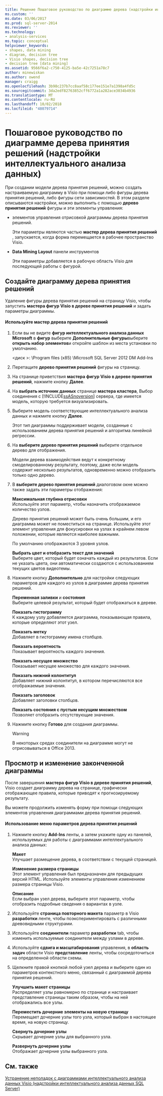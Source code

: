 ```yaml
---
title: Решение Пошаговое руководство по диаграмме дерева (надстройки интеллектуального анализа данных) | Документация Майкрософт
ms.custom: ''
ms.date: 03/06/2017
ms.prod: sql-server-2014
ms.reviewer: ''
ms.technology:
- analysis-services
ms.topic: conceptual
helpviewer_keywords:
- shapes, data mining
- diagram, decision tree
- Visio shapes, decision tree
- decision tree [data mining]
ms.assetid: 9566f6a2-c750-4125-ba5e-42c7251a78c7
author: minewiskan
ms.author: owend
manager: craigg
ms.openlocfilehash: 3b98c237b7cc8aaf58c177ee151e7a1398a4fd5c
ms.sourcegitcommit: 3da2edf82763852cff6772a1a282ace3034b4936
ms.translationtype: MT
ms.contentlocale: ru-RU
ms.lasthandoff: 10/02/2018
ms.locfileid: "48079714"
---
```

# <a name="decision-tree-diagram-walkthrough--data-mining-add-ins"></a>Пошаговое руководство по диаграмме дерева принятия решений (надстройки интеллектуального анализа данных)
  При создании модели дерева принятия решений, можно создать настраиваемую диаграмму в Visio при помощи либо фигуры дерева принятия решений, либо фигуры сети зависимостей. В этом разделе описываются настройки, можно выполнить с помощью **дерево принятия решений** фигуры и эти элементы управления:  
  
-   элементов управления отрисовкой диаграммы дерева принятия решений.  
  
     Эти параметры являются частью **мастер дерева принятия решений** , запускается, когда форма перемещается в рабочее пространство Visio.  
  
-   **Data Mining Layout** панели инструментов  
  
     Эти параметры добавляется в рабочую область Visio для последующей работы с фигурой.  
  
## <a name="build-a-decision-tree-diagram"></a>Создайте диаграмму дерева принятия решений  
 Удаление фигуры дерева принятия решений на страницу Visio, чтобы запустить **мастера фигур Visio в дереве принятия решений** и задать параметры диаграммы.  
  
#### <a name="use-the-decision-tree-wizard"></a>Используйте мастер дерева принятия решений  
  
1.  Если вы не видите **фигур интеллектуального анализа данных Microsoft** в **фигур** выберите **Дополнительные фигуры**выберите **открыть набор элементов**и откройте шаблон из места установки по умолчанию.  
  
     \<диск >: \Program files (x85) \Microsoft SQL Server 2012 DM Add-Ins  
  
2.  Перетащите **дерево принятия решений** фигуры на страницу.  
  
3.  На странице приветствия **мастера фигур Visio в дереве принятия решений**, нажмите кнопку **Далее**.  
  
4.  На **выбрать источник данных** странице **мастера кластера**, Выбор соединения с [!INCLUDE[ssASnoversion](../includes/ssasnoversion-md.md)] сервера, где имеется модель, которую требуется визуализировать.  
  
5.  Выберите модель соответствующие интеллектуального анализа данных и нажмите кнопку **Далее**.  
  
     Этот тип диаграммы поддерживает модели, созданные с использованием дерева принятия решений и алгоритма линейной регрессии.  
  
6.  На **выберите дерево принятия решений** выберите отдельное дерево для отображения.  
  
     Модели дерева взаимодействия ведут к конкретному смоделированному результату, поэтому, даже если модель содержит несколько результатов, одновременно можно отобразить только одно дерево.  
  
7.  В **выберите дерево принятия решений** диалоговом окне можно также задать эти параметры отображения:  
  
     **Максимальная глубина отрисовки**  
     Используйте этот параметр, чтобы назначить отображаемое количество узлов.  
  
     Дерево принятия решений может быть очень большим, и его диаграмма может не поместиться на странице. Используйте этот элемент управления для фокусировки на узлах в крайнем левом положении, которые являются наиболее важными.  
  
     По умолчанию отображаются 3 уровня узлов.  
  
     **Выбрать цвет и отобразить текст для значений**  
     Выберите цвет, который будет означать каждый из результатов. Если не указать цвета, они автоматически создаются с использованием текущих цветов видеотемы.  
  
8.  Нажмите кнопку **Дополнительно** для настройки следующих параметров для каждого из узлов в диаграмме дерева принятия решений.  
  
     **Переменная заливки** и **состояния**  
     Выберите целевой результат, который будет отображаться в дереве.  
  
     **Показать гистограмму**  
     К каждому узлу добавляется диаграмма, показывающая правила, которые определяют этот узел.  
  
     **Показать метку**  
     Добавляет в гистограмму имена столбцов.  
  
     **Показать вероятность**  
     Показывает вероятность каждого значения.  
  
     **Показать несущее множество**  
     Показывает несущее множество для каждого значения.  
  
     **Показать нижний колонтитул**  
     Добавляет нижний колонтитул, в котором перечисляются все отображаемые значения.  
  
     **Показать заголовок**  
     Добавляет заголовки столбцов.  
  
     **Показать состояния с пустым несущим множеством**  
     Позволяет отобразить отсутствующие значения.  
  
9. Нажмите кнопку **Готово** для создания диаграммы.  
  
    > [!WARNING]  
    >  В некоторых средах соединители на диаграмме могут не отрисовываться в Office 2013.  
  
## <a name="explore-and-modify-the-finished-diagram"></a>Просмотр и изменение законченной диаграммы  
 После завершения **мастера фигур Visio в дереве принятия решений**, Visio создает диаграмму дерева на странице, графически отображающее правила, которые приводят к прогнозируемому результату.  
  
 Вы можете продолжить изменять форму при помощи следующих элементов управления диаграммами дерева принятия решений.  
  
#### <a name="using-the-decision-tree-option-menus"></a>Использование меню параметров дерева принятия решений  
  
1.  Нажмите кнопку **Add-Ins** ленты, а затем укажите одну из панелей, используемых для работы с диаграммами интеллектуального анализа данных:  
  
     **Макет**  
     Улучшает размещение дерева, в соответствии с текущей страницей.  
  
     **Изменение размера страницы**  
     Этот элемент управления был предназначен для предыдущих версий HTML. Используйте элементы управления изменением размера страницы Visio.  
  
     **Описание**  
     Если выбран узел дерева, выберите этот параметр, чтобы отобразить подробные сведения о вариантах в узле.  
  
2.  Используйте **страница повторного макета** параметр в Visio **разработки** ленте, чтобы поэкспериментировать с различными древовидными структурами.  
  
3.  Используйте **соединители** параметр **разработки** tab, чтобы изменить используемые соединители между узлами в дереве.  
  
4.  Используйте **сдвига и масштабирования** управления, в **область задач** области Visio **представление** ленты, чтобы сосредоточиться на определенной области схемы.  
  
5.  Щелкните правой кнопкой любой узел дерева и выберите один из параметров контекстного меню, связанный с диаграммой дерева принятия решений.  
  
     **Улучшить макет страницы**  
     Распределяет узлы равномерно по странице и настраивает представление страницы таким образом, чтобы на ней отображались все узлы.  
  
     **Переместить дочерние элементы на новую страницу**  
     Перемещает дочерние узлы того узла, который выбран в настоящее время, на новую страницу.  
  
     **Свернуть дочерние узлы**  
     Скрывает дочерние узлы для выбранного узла.  
  
     **Развернуть дочерние узлы**  
     Отображает дочерние узлы выбранного узла.  
  
## <a name="see-also"></a>См. также  
 [Устранение неполадок с диаграммами интеллектуального анализа данных Visio &#40;надстройки интеллектуального анализа данных SQL Server&#41;](troubleshooting-visio-data-mining-diagrams-sql-server-data-mining-add-ins.md)  
  
  
